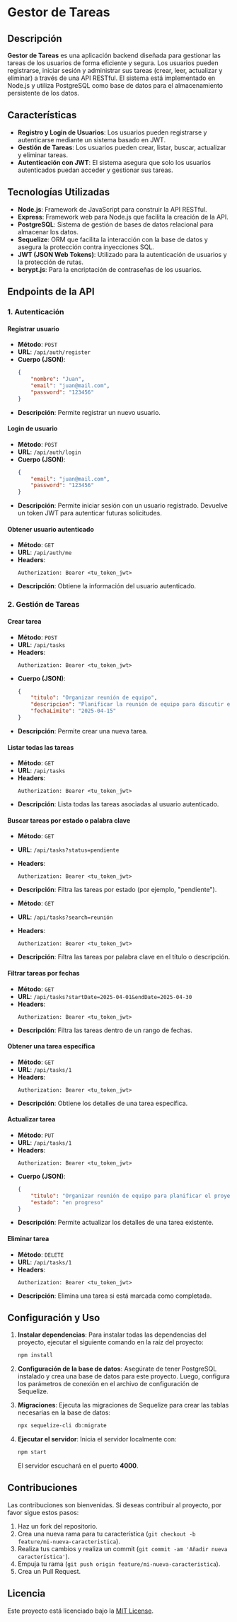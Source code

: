 # Gestor de Tareas

## Descripción

**Gestor de Tareas** es una aplicación backend diseñada para gestionar las tareas de los usuarios de forma eficiente y segura. Los usuarios pueden registrarse, iniciar sesión y administrar sus tareas (crear, leer, actualizar y eliminar) a través de una API RESTful. El sistema está implementado en Node.js y utiliza PostgreSQL como base de datos para el almacenamiento persistente de los datos.

## Características

- **Registro y Login de Usuarios**: Los usuarios pueden registrarse y autenticarse mediante un sistema basado en JWT.
- **Gestión de Tareas**: Los usuarios pueden crear, listar, buscar, actualizar y eliminar tareas.
- **Autenticación con JWT**: El sistema asegura que solo los usuarios autenticados puedan acceder y gestionar sus tareas.

## Tecnologías Utilizadas

- **Node.js**: Framework de JavaScript para construir la API RESTful.
- **Express**: Framework web para Node.js que facilita la creación de la API.
- **PostgreSQL**: Sistema de gestión de bases de datos relacional para almacenar los datos.
- **Sequelize**: ORM que facilita la interacción con la base de datos y asegura la protección contra inyecciones SQL.
- **JWT (JSON Web Tokens)**: Utilizado para la autenticación de usuarios y la protección de rutas.
- **bcrypt.js**: Para la encriptación de contraseñas de los usuarios.

## Endpoints de la API

### 1. Autenticación

#### Registrar usuario
- **Método**: `POST`
- **URL**: `/api/auth/register`
- **Cuerpo (JSON)**:
    ```json
    {
        "nombre": "Juan",
        "email": "juan@mail.com",
        "password": "123456"
    }
    ```
- **Descripción**: Permite registrar un nuevo usuario.

#### Login de usuario
- **Método**: `POST`
- **URL**: `/api/auth/login`
- **Cuerpo (JSON)**:
    ```json
    {
        "email": "juan@mail.com",
        "password": "123456"
    }
    ```
- **Descripción**: Permite iniciar sesión con un usuario registrado. Devuelve un token JWT para autenticar futuras solicitudes.

#### Obtener usuario autenticado
- **Método**: `GET`
- **URL**: `/api/auth/me`
- **Headers**:
    ```
    Authorization: Bearer <tu_token_jwt>
    ```
- **Descripción**: Obtiene la información del usuario autenticado.

### 2. Gestión de Tareas

#### Crear tarea
- **Método**: `POST`
- **URL**: `/api/tasks`
- **Headers**:
    ```
    Authorization: Bearer <tu_token_jwt>
    ```
- **Cuerpo (JSON)**:
    ```json
    {
        "titulo": "Organizar reunión de equipo",
        "descripcion": "Planificar la reunión de equipo para discutir el avance del proyecto.",
        "fechaLimite": "2025-04-15"
    }
    ```
- **Descripción**: Permite crear una nueva tarea.

#### Listar todas las tareas
- **Método**: `GET`
- **URL**: `/api/tasks`
- **Headers**:
    ```
    Authorization: Bearer <tu_token_jwt>
    ```
- **Descripción**: Lista todas las tareas asociadas al usuario autenticado.

#### Buscar tareas por estado o palabra clave
- **Método**: `GET`
- **URL**: `/api/tasks?status=pendiente`
- **Headers**:
    ```
    Authorization: Bearer <tu_token_jwt>
    ```
- **Descripción**: Filtra las tareas por estado (por ejemplo, "pendiente").

- **Método**: `GET`
- **URL**: `/api/tasks?search=reunión`
- **Headers**:
    ```
    Authorization: Bearer <tu_token_jwt>
    ```
- **Descripción**: Filtra las tareas por palabra clave en el título o descripción.

#### Filtrar tareas por fechas
- **Método**: `GET`
- **URL**: `/api/tasks?startDate=2025-04-01&endDate=2025-04-30`
- **Headers**:
    ```
    Authorization: Bearer <tu_token_jwt>
    ```
- **Descripción**: Filtra las tareas dentro de un rango de fechas.

#### Obtener una tarea específica
- **Método**: `GET`
- **URL**: `/api/tasks/1`
- **Headers**:
    ```
    Authorization: Bearer <tu_token_jwt>
    ```
- **Descripción**: Obtiene los detalles de una tarea específica.

#### Actualizar tarea
- **Método**: `PUT`
- **URL**: `/api/tasks/1`
- **Headers**:
    ```
    Authorization: Bearer <tu_token_jwt>
    ```
- **Cuerpo (JSON)**:
    ```json
    {
        "titulo": "Organizar reunión de equipo para planificar el proyecto",
        "estado": "en progreso"
    }
    ```
- **Descripción**: Permite actualizar los detalles de una tarea existente.

#### Eliminar tarea
- **Método**: `DELETE`
- **URL**: `/api/tasks/1`
- **Headers**:
    ```
    Authorization: Bearer <tu_token_jwt>
    ```
- **Descripción**: Elimina una tarea si está marcada como completada.

## Configuración y Uso

1. **Instalar dependencias**: Para instalar todas las dependencias del proyecto, ejecutar el siguiente comando en la raíz del proyecto:
    ```bash
    npm install
    ```

2. **Configuración de la base de datos**: Asegúrate de tener PostgreSQL instalado y crea una base de datos para este proyecto. Luego, configura los parámetros de conexión en el archivo de configuración de Sequelize.

3. **Migraciones**: Ejecuta las migraciones de Sequelize para crear las tablas necesarias en la base de datos:
    ```bash
    npx sequelize-cli db:migrate
    ```

4. **Ejecutar el servidor**: Inicia el servidor localmente con:
    ```bash
    npm start
    ```

   El servidor escuchará en el puerto **4000**.

## Contribuciones

Las contribuciones son bienvenidas. Si deseas contribuir al proyecto, por favor sigue estos pasos:

1. Haz un fork del repositorio.
2. Crea una nueva rama para tu característica (`git checkout -b feature/mi-nueva-caracteristica`).
3. Realiza tus cambios y realiza un commit (`git commit -am 'Añadir nueva característica'`).
4. Empuja tu rama (`git push origin feature/mi-nueva-caracteristica`).
5. Crea un Pull Request.

## Licencia

Este proyecto está licenciado bajo la [MIT License](LICENSE).
